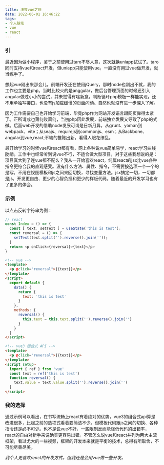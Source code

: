 ```yaml
---
title: 浅尝vue之感
date: 2022-06-01 16:46:22
tags:
- 个人随笔
- vue
- react
---
```


### 引

最近因为做小程序，鉴于之前使用过taro不尽人意，这次就换uniapp试试了。taro同时支持vue和react开发，但uniapp只能使用vue。一直没有用过vue做开发，就当练手了。

想起vue刚出来那会儿，前端开发还在使用jQuery，那时node也刚出不就，我的工作也主要是php。当时比较火的是anggular，做后台管理页面的时候还引入angular做过小小的尝试，并未觉得有啥新意。判断循环php模板一样能实现，还不用单独写接口，也没有js加载缓慢的页面闪动。自然也就没有进一步深入了解。

因为工作需要自己也开始学习前端，毕竟php作为网站开发语言跟网页靠得太紧了。正所谓成也萧何败萧何，当初php因此发展，前端独立发展又导致了php的式微。后面web开发的借助node发展可谓是日新月异，从grunt、yoman到webpack、vite；从seajs、requirejs到commonjs、esm；从Backbone、angular到vue,react;不端的推陈出新，看得人眼花缭乱。

最开始学习的时候vue和react都有看，网上各种说vue简单易学，react学习曲线陡峭。工作中也经常听到说vue不行，不适合做大型项目，对于这些我想说的是：项目真大到了连vue都不配么？我从一开始喜欢react，纯属react的jsx比vue各种指令更符合我的直观感受。没有什么方法、属性、指令，不需要按选项一个一个的是写，不用在视图模板和js之间来回切换，寻找变量方法。jsx搞定一切，一切都是js，开发更自由、更少的心智负担和更少的样板代码。随着最近的开发学习也有了更多的体会。

### 示例

以点击反转字符串为例：

```javascript
// react
const Index = () => {
  const [ text, setText ] = useState('this is test');
  const reversal = () => {
    setText(text.split('').reverse().join(''));
  }
  return <p onClick={reversal}>{text}</p>
}
```

```html
<!-- vue -->
<template>
  <p @click="reversal">{{text}}</p>
</template>
<script>
  export default {
    data() {
      return {
        text: 'this is test'
      }
    },
    methods: {
      reversal() {
        this.text = this.text.split('').reverse().join('')
      }
    }
  }
</script>
```

```html
<!-- vue3 组合式 API -->
<template>
  <p @click="reversal">{{text}}</p>
</template>
<script setup>
  import { ref } from 'vue'
  const text = ref('this is test')
  function reversal() {
    text.value = text.value.split('').reverse().join('')
  }
</script>
```

### 我的选择

通过示例可以看出，在书写流畅上react有着绝对的优势，vue3的组合式api算是改进很多，比起之前的选项式看着要简洁不少。但模板代码跟js之间的切换、各种指令还是必不可少。也不是说vue不好，一些限制反而能降低代码的出错率，react的自由对新手来说确实更容易出错。不管怎么说vue和react并列为两大主流框架，看过尤大的一些视频，框架的开发本来就是平衡的技术，总得有所取舍，不可能尽善尽美。

*我个人更喜欢react的开发方式，但我还是会用vue做一些开发。*